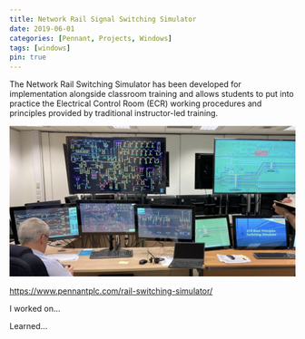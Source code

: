 ```yaml
---
title: Network Rail Signal Switching Simulator
date: 2019-06-01
categories: [Pennant, Projects, Windows]
tags: [windows]
pin: true
---
```



The Network Rail Switching Simulator has been developed for implementation alongside classroom training and allows students to put into practice the Electrical Control Room (ECR) working procedures and principles provided by traditional instructor-led training.

![Simulator set up](/assets/images/NRSS.jpg "Simulator Set up")


https://www.pennantplc.com/rail-switching-simulator/

I worked on...

Learned...

